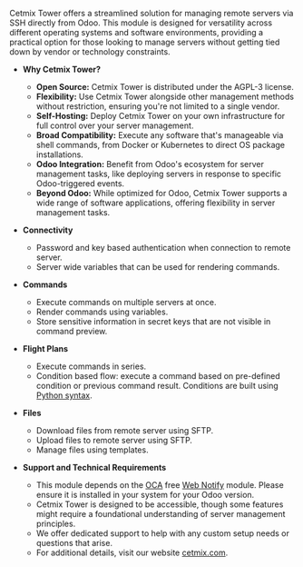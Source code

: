 Cetmix Tower offers a streamlined solution for managing remote servers via SSH directly from Odoo.
This module is designed for versatility across different operating systems and software environments, providing a practical option for those looking to manage servers without getting tied down by vendor or technology constraints.

- **Why Cetmix Tower?**

  - **Open Source:** Cetmix Tower is distributed under the AGPL-3 license.
  - **Flexibility:** Use Cetmix Tower alongside other management methods without restriction, ensuring you're not limited to a single vendor.
  - **Self-Hosting:** Deploy Cetmix Tower on your own infrastructure for full control over your server management.
  - **Broad Compatibility:** Execute any software that's manageable via shell commands, from Docker or Kubernetes to direct OS package installations.
  - **Odoo Integration:** Benefit from Odoo's ecosystem for server management tasks, like deploying servers in response to specific Odoo-triggered events.
  - **Beyond Odoo:** While optimized for Odoo, Cetmix Tower supports a wide range of software applications, offering flexibility in server management tasks.

- **Connectivity**

  - Password and key based authentication when connection to remote server.
  - Server wide variables that can be used for rendering commands.

- **Commands**

  - Execute commands on multiple servers at once.
  - Render commands using variables.
  - Store sensitive information in secret keys that are not visible in command preview.

- **Flight Plans**

  - Execute commands in series.
  - Condition based flow: execute a command based on pre-defined condition or previous command result. Conditions are built using [Python syntax](https://www.w3schools.com/python/python_syntax.asp).
- **Files**

  - Download files from remote server using SFTP.
  - Upload files to remote server using SFTP.
  - Manage files using templates.

- **Support and Technical Requirements**

  - This module depends on the [OCA](http://odoo-community.org) free [Web Notify](https://github.com/OCA/web/tree/14.0/web_notify) module. Please ensure it is installed in your system for your Odoo version.
  - Cetmix Tower is designed to be accessible, though some features might require a foundational understanding of server management principles.
  - We offer dedicated support to help with any custom setup needs or questions that arise.
  - For additional details, visit our website [cetmix.com](https://cetmix.com).
